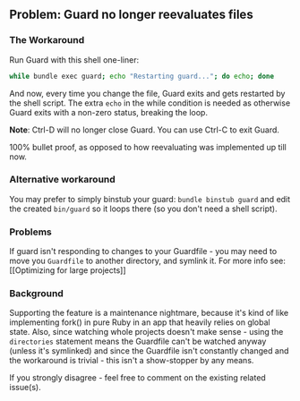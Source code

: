 ## Problem: Guard no longer reevaluates files

### The Workaround

Run Guard with this shell one-liner:

```bash
while bundle exec guard; echo "Restarting guard..."; do echo; done
```

And now, every time you change the file, Guard exits and gets restarted by the shell script. The extra `echo` in the while condition is needed as otherwise Guard exits with a non-zero status, breaking the loop.

**Note**: Ctrl-D will no longer close Guard. You can use Ctrl-C to exit Guard.

100% bullet proof, as opposed to how reevaluating was implemented up till now.

### Alternative workaround

You may prefer to simply binstub your guard: `bundle binstub guard` and edit the created `bin/guard` so it loops there (so you don't need a shell script).

### Problems

If guard isn't responding to changes to your Guardfile - you may need to move you `Guardfile` to another directory, and symlink it.
For more info see: [[Optimizing for large projects]]

### Background

Supporting the feature is a maintenance nightmare, because it's kind of like implementing fork() in pure Ruby in an app that heavily relies on global state. Also, since watching whole projects doesn't make sense - using the `directories` statement means the Guardfile can't be watched anyway (unless it's symlinked) and since the Guardfile isn't constantly changed and the workaround is trivial - this isn't a show-stopper by any means. 

If you strongly disagree - feel free to comment on the existing related issue(s).